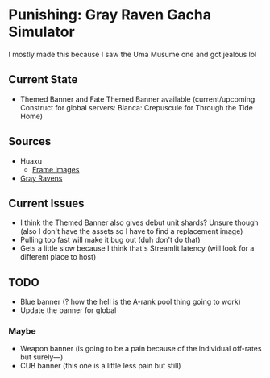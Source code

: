 # Punishing: Gray Raven Gacha Simulator
I mostly made this because I saw the Uma Musume one and got jealous lol

## Current State
- Themed Banner and Fate Themed Banner available (current/upcoming Construct for global servers: Bianca: Crepuscule for Through the Tide Home)

## Sources
- Huaxu
  - [Frame images](https://assets.huaxu.app/browse/cn/image/role/?layout=grid)
- [Gray Ravens](https://grayravens.com/wiki/GRAY_RAVENS)

## Current Issues
- I think the Themed Banner also gives debut unit shards? Unsure though (also I don't have the assets so I have to find a replacement image)
- Pulling too fast will make it bug out (duh don't do that)
- Gets a little slow because I think that's Streamlit latency (will look for a different place to host)

## TODO
- Blue banner (? how the hell is the A-rank pool thing going to work)
- Update the banner for global

### Maybe
- Weapon banner (is going to be a pain because of the individual off-rates but surely—)
- CUB banner (this one is a little less pain but still)
